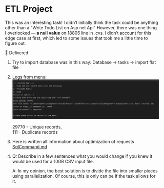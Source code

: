 # ETL Project

This was an interesting task! I didn’t initially think the task could be anything other than a "Write Todo List on Asp.net Api" However, there was one thing I overlooked — **a null value** on 18806 line in .cvs. I didn’t account for this edge case at first, which led to some issues that took me a little time to figure out. 

🚗 Delivered

1. Try to import database was in this way: Database -> tasks -> import flat file

2. Logs from menu: 
![alt text](image.png)

    29770 - Unique records,  
    111 - Duplicate records  

3. Here is written all information about optimization of requests [SqlCommand.md](./SqlCommand.md)

4. Q: Describe in a few sentences what you would change if you knew it would be used for a 10GB CSV input file.  

    A: In my opinion, the best solution is to divide the file into smaller pieces using parallelization. Of course, this is only can be if the task allows for it.



